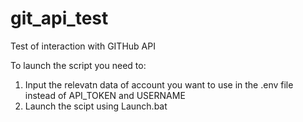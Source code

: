 # git_api_test

Test of interaction with GITHub API

To launch the script you need to:

1. Input the relevatn data of account you want to use in the .env file instead of API_TOKEN and USERNAME
2. Launch the scipt using Launch.bat
